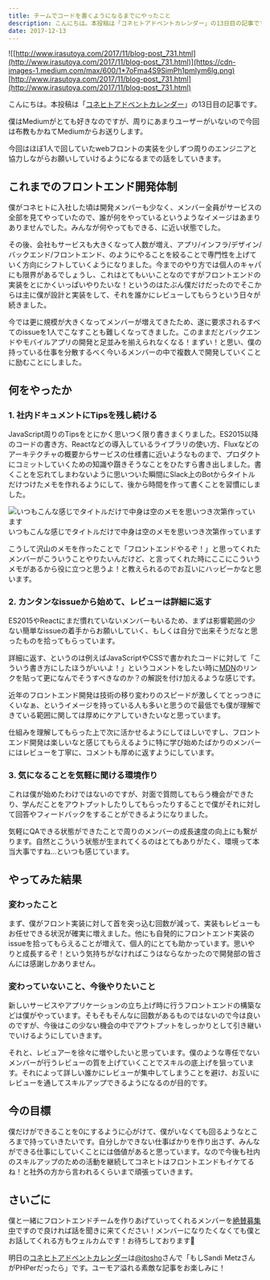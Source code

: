 ```yaml
---
title: チームでコードを書くようになるまでにやったこと
description: こんにちは。本投稿は「コネヒトアドベントカレンダー」の13日目の記事です。
date: 2017-12-13
---
```


![[http://www.irasutoya.com/2017/11/blog-post_731.html](http://www.irasutoya.com/2017/11/blog-post_731.html)](https://cdn-images-1.medium.com/max/600/1*7oFma4S9SimPh1pmIym6lg.png)
[http://www.irasutoya.com/2017/11/blog-post_731.html](http://www.irasutoya.com/2017/11/blog-post_731.html)

こんにちは。本投稿は「[コネヒトアドベントカレンダー](https://qiita.com/advent-calendar/2017/connehito)」の13日目の記事です。

僕はMediumがとても好きなのですが、周りにあまりユーザーがいないので今回は布教もかねてMediumからお送りします。

今回はほぼ1人で回していたwebフロントの実装を少しずつ周りのエンジニアと協力しながらお願いしていけるようになるまでの話をしていきます。

## これまでのフロントエンド開発体制

僕がコネヒトに入社した頃は開発メンバーも少なく、メンバー全員がサービスの全部を見てやっていたので、誰が何をやっているというようなイメージはあまりありませんでした。みんなが何やってもできる、に近い状態でした。

その後、会社もサービスも大きくなって人数が増え、アプリ/インフラ/デザイン/バックエンド/フロントエンド、のようにやることを絞ることで専門性を上げていく方向にシフトしていくようになりました。今までのやり方では個人のキャパにも限界があるでしょうし、これはとてもいいことなのですがフロントエンドの実装をとにかくいっぱいやりたいな！というのはたぶん僕だけだったのでそこからは主に僕が設計と実装をして、それを誰かにレビューしてもらうという日々が続きました。

今では更に規模が大きくなってメンバーが増えてきたため、遂に要求されるすべてのissueを1人でこなすことも難しくなってきました。このままだとバックエンドやモバイルアプリの開発と足並みを揃えられなくなる！まずい！と思い、僕の持っている仕事を分散するべく今いるメンバーの中で複数人で開発していくことに励むことにしました。

## 何をやったか

### 1\. 社内ドキュメントにTipsを残し続ける

JavaScript周りのTipsをとにかく思いつく限り書きまくりました。ES2015以降のコードの書き方、Reactなどの導入しているライブラリの使い方、Fluxなどのアーキテクチャの概要からサービスの仕様書に近いようなものまで、プロダクトにコミットしていくための知識や躓きそうなことをひたすら書き出しました。書くことを忘れてしまわないように思いついた瞬間にSlack上のBotからタイトルだけつけたメモを作れるようにして、後から時間を作って書くことを習慣にしました。

![いつもこんな感じでタイトルだけで中身は空のメモを思いつき次第作っています](https://cdn-images-1.medium.com/max/800/1*eufs23XMFPqRRZlexHSMVg.png)
いつもこんな感じでタイトルだけで中身は空のメモを思いつき次第作っています

こうして沢山のメモを作ったことで「フロントエンドやるぞ！」と思ってくれたメンバーがこういうことやりたいんだけど、と言ってくれた時にここにこういうメモがあるから役に立つと思うよ！と教えられるのでお互いにハッピーかなと思います。

### 2\. カンタンなissueから始めて、レビューは詳細に返す

ES2015やReactにまだ慣れていないメンバーもいるため、まずは影響範囲の少ない簡単なissueの着手からお願いしていく、もしくは自分で出来そうだなと思ったものを拾ってもらっています。

詳細に返す、というのは例えばJavaScriptやCSSで書かれたコードに対して「こういう書き方にしたほうがいいよ！」というコメントをしたい時に[MDN](https://developer.mozilla.org/ja/)のリンクを貼って更になんでそうすべきなのか？の解説を付け加えるような感じです。

近年のフロントエンド開発は技術の移り変わりのスピードが激しくてとっつきにくいなぁ、というイメージを持っている人も多いと思うので最低でも僕が理解できている範囲に関しては厚めにケアしていきたいなと思っています。

仕組みを理解してもらった上で次に活かせるようにしてほしいですし、フロントエンド開発は楽しいなと感じてもらえるように特に学び始めたばかりのメンバーにはレビューを丁寧に、コメントも厚めに返すようにしています。

### 3\. 気になることを気軽に聞ける環境作り

これは僕が始めたわけではないのですが、対面で質問してもらう機会ができたり、学んだことをアウトプットしたりしてもらったりすることで僕がそれに対して回答やフィードバックをすることができるようになりました。

気軽にQAできる状態ができたことで周りのメンバーの成長速度の向上にも繋がります。自然とこういう状態が生まれてくるのはとてもありがたく、環境って本当大事ですね…といつも感じています。

## やってみた結果

### 変わったこと

まず、僕がフロント実装に対して首を突っ込む回数が減って、実装もレビューもお任せできる状況が確実に増えました。他にも自発的にフロントエンド実装のissueを拾ってもらえることが増えて、個人的にとても助かっています。思いやりと成長するぞ！という気持ちがなければこうはならなかったので開発部の皆さんには感謝しかありません。

### 変わっていないこと、今後やりたいこと

新しいサービスやアプリケーションの立ち上げ時に行うフロントエンドの構築などは僕がやっています。そもそもそんなに回数があるものではないので今は良いのですが、今後はこの少ない機会の中でアウトプットをしっかりとして引き継いでいけるようにしていきます。

それと、レビュアーを徐々に増やしたいと思っています。僕のような専任でないメンバーが行うレビューの質を上げていくことでスキルの底上げを狙っています。それによって詳しい誰かにレビューが集中してしまうことを避け、お互いにレビューを通してスキルアップできるようになるのが目的です。

## 今の目標

僕だけができることを0にするように心がけて、僕がいなくても回るようなところまで持っていきたいです。自分しかできない仕事ばかりを作り出さず、みんなができる仕事にしていくことには価値があると思っています。なので今後も社内のスキルアップのための活動を継続してコネヒトはフロントエンドもイケてるね！と社外の方から言われるくらいまで頑張っていきます。

## さいごに

僕と一緒にフロントエンドチームを作りあげていってくれるメンバーを[絶賛募集中](https://www.wantedly.com/projects/115695)ですので良ければ話を聞きに来てください！メンバーになりたくなくても僕とお話してくれる方もウェルカムです！お待ちしております🙌

明日の[コネヒトアドベントカレンダー](https://qiita.com/advent-calendar/2017/connehito)は[@itosho](https://qiita.com/itosho)さんで「もしSandi MetzさんがPHPerだったら」です。ユーモア溢れる素敵な記事をお楽しみに！
